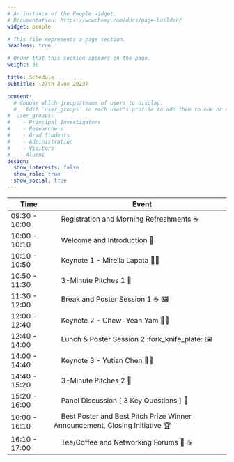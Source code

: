 ```yaml
---
# An instance of the People widget.
# Documentation: https://wowchemy.com/docs/page-builder/
widget: people

# This file represents a page section.
headless: true

# Order that this section appears on the page.
weight: 30

title: Schedule
subtitle: (27th June 2023)

content:
  # Choose which groups/teams of users to display.
  #   Edit `user_groups` in each user's profile to add them to one or more of these groups.
#  user_groups:
#    - Principal Investigators
#    - Researchers
#    - Grad Students
#    - Administration
#    - Visitors
#   - Alumni
design:
  show_interests: false
  show_role: true
  show_social: true
---
```


<center>

| Time         | &nbsp;&nbsp;&nbsp;&nbsp;Event                                                                             |
|--------------|-----------------------------------------------------------------------------------|
| 09:30 - 10:00 | &nbsp;&nbsp;&nbsp;&nbsp;Registration and Morning Refreshments :coffee:                                    |
| 10:00 - 10:10 | &nbsp;&nbsp;&nbsp;&nbsp;Welcome and Introduction :microphone:                                             |
| 10:10 - 10:50 | &nbsp;&nbsp;&nbsp;&nbsp;Keynote 1 - Mirella Lapata :woman_office_worker:                                  |
| 10:50 - 11:30 | &nbsp;&nbsp;&nbsp;&nbsp;3-Minute Pitches 1 :mega:                                                         |
| 11:30 - 12:00 | &nbsp;&nbsp;&nbsp;&nbsp;Break and Poster Session 1 :coffee: :framed_picture:                              |
| 12:00 - 12:40 | &nbsp;&nbsp;&nbsp;&nbsp;Keynote 2 - Chew-Yean Yam :woman_office_worker:                                   |
| 12:40 - 14:00 | &nbsp;&nbsp;&nbsp;&nbsp;Lunch & Poster Session 2 :fork_knife_plate: :framed_picture:                      |
| 14:00 - 14:40 | &nbsp;&nbsp;&nbsp;&nbsp;Keynote 3 - Yutian Chen :man_office_worker:                                       |
| 14:40 - 15:20 | &nbsp;&nbsp;&nbsp;&nbsp;3-Minute Pitches 2 :mega:                                                         |
| 15:20 - 16:00 | &nbsp;&nbsp;&nbsp;&nbsp;Panel Discussion [ 3 Key Questions ] :speech_balloon:                             |
| 16:00 - 16:10 | &nbsp;&nbsp;&nbsp;&nbsp;Best Poster and Best Pitch Prize Winner Announcement, Closing Initiative :trophy: |
| 16:10 - 17:00 | &nbsp;&nbsp;&nbsp;&nbsp;Tea/Coffee and Networking Forums :tea: :coffee:                                   |

</center>
